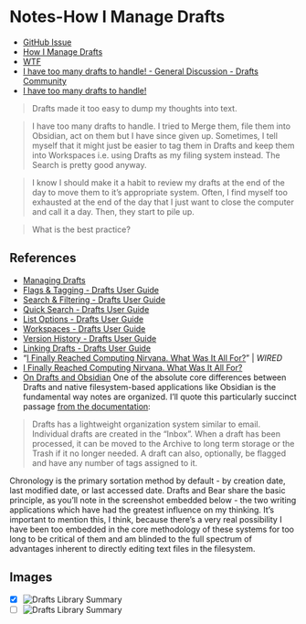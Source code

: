 # Notes-How I Manage Drafts
- [GitHub Issue](https://github.com/extratone/bilge/issues/317)
- [How I Manage Drafts](drafts://open?uuid=0BF34703-065D-4A2F-9F89-381A2348405E)
- [WTF](https://davidblue.wtf/drafts/939FF8C4-CB56-4A5F-99E9-D88E7162BE4E.html)
- [I have too many drafts to handle! - General Discussion - Drafts Community](https://forums.getdrafts.com/t/i-have-too-many-drafts-to-handle/12428/2)
- [I have too many drafts to handle!](drafts://open?uuid=B1E83A7F-9C31-4881-B608-FA1E12D3B17D)
> Drafts made it too easy to dump my thoughts into text.

> I have too many drafts to handle. I tried to Merge them, file them into Obsidian, act on them but I have since given up. Sometimes, I tell myself that it might just be easier to tag them in Drafts and keep them into Workspaces i.e. using Drafts as my filing system instead. The Search is pretty good anyway.

> I know I should make it a habit to review my drafts at the end of the day to move them to it’s appropriate system. Often, I find myself too exhausted at the end of the day that I just want to close the computer and call it a day. Then, they start to pile up. 

> What is the best practice?

## References

- [Managing Drafts](https://docs.getdrafts.com/drafts/)
- [Flags & Tagging - Drafts User Guide](https://docs.getdrafts.com/docs/drafts/tagging.html)
- [Search & Filtering - Drafts User Guide](https://docs.getdrafts.com/docs/drafts/filtering.html)
- [Quick Search - Drafts User Guide](https://docs.getdrafts.com/docs/drafts/quick-search.html)
- [List Options - Drafts User Guide](https://docs.getdrafts.com/docs/drafts/listoptions.html)
- [Workspaces - Drafts User Guide](https://docs.getdrafts.com/docs/drafts/workspaces.html)
- [Version History - Drafts User Guide](https://docs.getdrafts.com/docs/drafts/versionhistory.html)
- [Linking Drafts - Drafts User Guide](https://docs.getdrafts.com/docs/drafts/cross-linking.html)
- “[I Finally Reached Computing Nirvana. What Was It All For?](https://www.wired.com/story/i-finally-reached-computing-nirvana-what-was-it-all-for/)” | *WIRED*
- [I Finally Reached Computing Nirvana. What Was It All For?](drafts://open?uuid=4427754F-FFB9-4C27-A907-CE88CA6D7004)
- [On Drafts and Obsidian](drafts://open?uuid=56EED87E-678E-4248-8E94-31650615C69A)
One of the absolute core differences between Drafts and native filesystem-based applications like Obsidian is the fundamental way notes are organized. I’ll quote this particularly succinct passage [from the documentation](https://docs.getdrafts.com/drafts/):

> Drafts has a lightweight organization system similar to email. Individual drafts are created in the “Inbox”. When a draft has been processed, it can be moved to the Archive to long term storage or the Trash if it no longer needed. A draft can also, optionally, be flagged and have any number of tags assigned to it.

Chronology is the primary sortation method by default - by creation date, last modified date, or last accessed date. Drafts and Bear share the basic principle, as you’ll note in the screenshot embedded below - the two writing applications which have had the greatest influence on my thinking. It’s important to mention this, I think, because there’s a very real possibility I have been too embedded in the core methodology of these systems for too long to be critical of them and am blinded to the full spectrum of advantages inherent to directly editing text files in the filesystem.

## Images

- [x] ![Drafts Library Summary](https://i.snap.as/aV8azEcA.image)
- [ ] ![Drafts Library Summary](https://user-images.githubusercontent.com/43663476/163240429-65a75405-3535-415f-a47b-4e68073c9089.png)